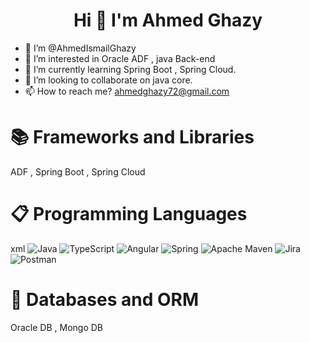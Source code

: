 # <h1 align="center">Hi 👋 I'm Ahmed Ghazy</h1>
- 👋 I’m @AhmedIsmailGhazy
- 👀 I’m interested in Oracle ADF , java Back-end
- 🌱 I’m currently learning Spring Boot , Spring Cloud.
- 💞️ I’m looking to collaborate on java core.
- 📫 How to reach me? ahmedghazy72@gmail.com

# 📚 Frameworks and Libraries


 ADF , Spring Boot , Spring Cloud

# 📋 Programming Languages


 xml
![Java](https://img.shields.io/badge/java-%23ED8B00.svg?style=for-the-badge&logo=java&logoColor=white) ![TypeScript](https://img.shields.io/badge/typescript-%23007ACC.svg?style=for-the-badge&logo=typescript&logoColor=white) ![Angular](https://img.shields.io/badge/angular-%23DD0031.svg?style=for-the-badge&logo=angular&logoColor=white) ![Spring](https://img.shields.io/badge/spring-%236DB33F.svg?style=for-the-badge&logo=spring&logoColor=white) ![Apache Maven](https://img.shields.io/badge/Apache%20Maven-C71A36?style=for-the-badge&logo=Apache%20Maven&logoColor=white) ![Jira](https://img.shields.io/badge/jira-%230A0FFF.svg?style=for-the-badge&logo=jira&logoColor=white) ![Postman](https://img.shields.io/badge/Postman-FF6C37?style=for-the-badge&logo=postman&logoColor=white)    

# 💾 Databases and ORM

Oracle DB , Mongo DB 
